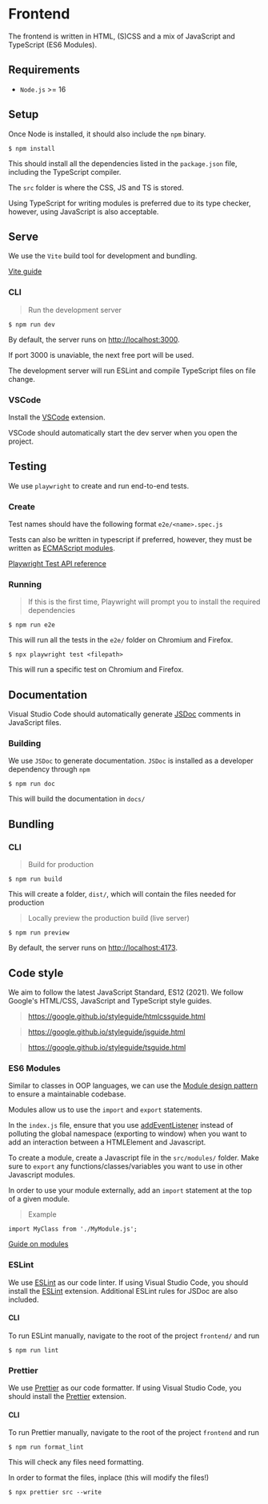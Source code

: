 # Frontend

The frontend is written in HTML, (S)CSS and a mix of JavaScript and TypeScript
(ES6 Modules).


## Requirements

- `Node.js` >= 16

## Setup

Once Node is installed, it should also include the `npm` binary.

`$ npm install`

This should install all the dependencies listed in the `package.json` file,
including the TypeScript compiler.

The `src` folder is where the CSS, JS and TS is stored.

Using TypeScript for writing modules is preferred due to its type checker, however,
using JavaScript is also acceptable.

## Serve

We use the `Vite` build tool for development and bundling.

[Vite guide](https://vitejs.dev/guide/)

### CLI

> Run the development server

`$ npm run dev`

By default, the server runs on [http://localhost:3000](http://localhost:3000).

If port 3000 is unaviable, the next free port will be used.

The development server will run ESLint and compile TypeScript files on file
change.

### VSCode

Install the [VSCode](https://marketplace.visualstudio.com/items?itemName=antfu.vite) extension.

VSCode should automatically start the dev server when you open the project.

## Testing

We use `playwright` to create and run end-to-end tests.

### Create

Test names should have the following format `e2e/<name>.spec.js`

Tests can also be written in typescript if preferred, however, they must be
written as [ECMAScript modules](https://nodejs.org/docs/latest/api/esm.html).

[Playwright Test API reference](https://playwright.dev/docs/api/class-test)

### Running

> If this is the first time, Playwright will prompt you to install the required dependencies

`$ npm run e2e`

This will run all the tests in the `e2e/` folder on Chromium and Firefox.

`$ npx playwright test <filepath>`

This will run a specific test on Chromium and Firefox.

## Documentation

Visual Studio Code should automatically generate [JSDoc](https://code.visualstudio.com/docs/languages/javascript#_jsdoc-support) comments in JavaScript files.

### Building

We use `JSDoc` to generate documentation. `JSDoc` is installed as a developer
dependency through `npm`

`$ npm run doc`

This will build the documentation in `docs/`

## Bundling

### CLI

> Build for production

`$ npm run build`

This will create a folder, `dist/`, which will contain the files needed for
production

> Locally preview the production build (live server)

`$ npm run preview`

By default, the server runs on [http://localhost:4173](http://localhost:4173).

## Code style

We aim to follow the latest JavaScript Standard, ES12 (2021).
We follow Google's HTML/CSS, JavaScript and TypeScript style guides.

> <https://google.github.io/styleguide/htmlcssguide.html>

> <https://google.github.io/styleguide/jsguide.html>

> <https://google.github.io/styleguide/tsguide.html>

### ES6 Modules

Similar to classes in OOP languages, we can use the [Module design pattern](https://coryrylan.com/blog/javascript-module-pattern-basics) to 
ensure a maintainable codebase.

Modules allow us to use the `import` and `export` statements.

In the `index.js` file, ensure that you use [addEventListener](https://developer.mozilla.org/en-US/docs/Web/API/EventTarget/addEventListener)
instead of polluting the global namespace (exporting to window) when you want to
add an interaction between a HTMLElement and Javascript.

To create a module, create a Javascript file in the `src/modules/` folder. Make
sure to `export` any functions/classes/variables you want to use in other
Javascript modules.

In order to use your module externally, add an `import` statement at the top of
a given module.

> Example

`import MyClass from './MyModule.js';`

[Guide on modules](https://developer.mozilla.org/en-US/docs/Web/JavaScript/Guide/Modules)

### ESLint

We use [ESLint](https://eslint.org/) as our code linter. If using Visual Studio
Code, you should install the [ESLint](https://marketplace.visualstudio.com/items?itemName=dbaeumer.vscode-eslint) extension.
Additional ESLint rules for JSDoc are also included.

#### CLI

To run ESLint manually, navigate to the root of the project `frontend/` and run

`$ npm run lint`

### Prettier

We use [Prettier](https://prettier.io/) as our code formatter. If using Visual Studio Code, you should
install the [Prettier](https://marketplace.visualstudio.com/items?itemName=esbenp.prettier-vscode) extension.

#### CLI

To run Prettier manually, navigate to the root of the project `frontend` and run

`$ npm run format_lint`

This will check any files need formatting.

In order to format the files, inplace (this will modify the files!)

`$ npx prettier src --write`
